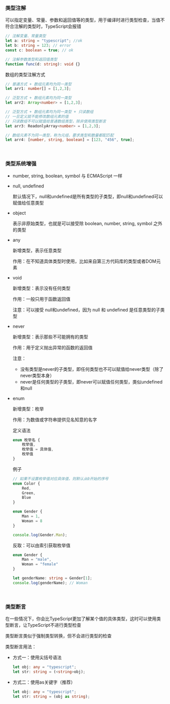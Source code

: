 ### 类型注解

可以指定变量、常量、参数和返回值等的类型，用于编译时进行类型检查，当值不符合注解的类型时，TypeScript会报错

```typescript
// 注解变量、常量类型
let a: string = "typescript"; //ok
let b: string = 123; // error
const c: boolean = true; // ok

// 注解参数类型和返回值类型
function func(d: string): void {}
```

数组的类型注解方式

```typescript
// 普通方式 + 数组元素均为同一类型
let arr1: number[] = [1,2,3];

// 泛型方式 + 数组元素均为同一类型
let arr2: Array<number> = [1,2,3];

// 泛型方式 + 数组元素均为同一类型 + 只读数组
// 一旦定义就不能修改数组元素的值
// 只读数组不可以赋值给普通数组类型，除非使用类型断言
let arr3: ReadonlyArray<number> = [1,2,3];

// 数组元素不为同一类型，称为元组，要求类型和数量都配匹配
let arr4: [number, string, boolean] = [123, "456", true];
```

<br/>

### 类型系统增强

- number, string, boolean, symbol 与 ECMAScript 一样

- null, undefined

  默认情况下，null和undefined是所有类型的子类型，即null和undefined可以赋值给任意类型 
  
- object

  表示非原始类型，也就是可以接受除 boolean, number, string, symbol 之外的类型

- any

  新增类型，表示任意类型

  作用：在不知道具体类型时使用，比如来自第三方代码库的类型或者DOM元素

- void

  新增类型：表示没有任何类型

  作用：一般只用于函数返回值

  注意：可以接受 null和undefined，因为 null 和 undefined 是任意类型的子类型

- never

  新增类型：表示那些不可能拥有的类型

  作用：用于定义抛出异常的函数的返回值

  注意：
  - 没有类型是never的子类型，即任何类型也不可以赋值给never类型（除了never类型本身）
  - never是任何类型的子类型，即never可以赋值任何类型，类似undefined和null

- enum

  新增类型：枚举

  作用：为数值或字符串提供见名知意的名字

  定义语法

  ```typescript
  enum 枚举名 {
      枚举值,
      枚举值 = 具体值,
      枚举值
  }
  ```

  例子

  ```typescript
  // 如果不设置枚举值对应具体值，则默认从0开始的序号
  enum Color {
      Red,
      Green,
      Blue
  }
  
  enum Gender {
      Man = 1,
      Woman = 8
  }
  
  console.log(Gender.Man);
  ```

  反取：可以由索引获取枚举值

  ```typescript
  enum Gender {
      Man = "male",
      Woman = "female"
  }
  
  let genderName: string = Gender[1];
  console.log(genderName); // Woman
  ```
  <br/>

### 类型断言

在一些情况下，你会比TypeScript更加了解某个值的具体类型，这时可以使用类型断言，让TypeScript不进行类型检查

类型断言类似于强制类型转换，但不会进行类型的检查

类型断言用法：

* 方式一：使用尖括号语法

  ```typescript
  let obj: any = "typescript";
  let str: string = (<string>obj);
  ```

* 方式二：使用as关键字（推荐）

  ```typescript
  let obj: any = "typescript";
  let str: string = (obj as string);
  ```